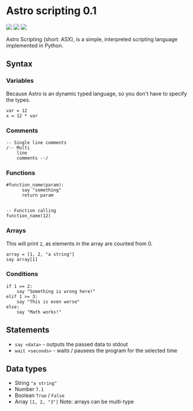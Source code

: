 # Astro scripting 0.1
![](https://img.shields.io/badge/Implementation-Python%203.9-important)
![](https://img.shields.io/badge/Version-0.1-%2333aa33)
![](https://img.shields.io/tokei/lines/github/xyLotus/Astro-Scripting?label=Total%20lines)

Astro Scripting (short: ASX), is a simple, interpreted scripting language implemented in Python.


## Syntax
### Variables
Because Astro is an dynamic typed language, so you don't have to specify the types.
```
var = 12
x = 12 * var
```
### Comments
```
-- Single line comments
/-- Multi
    line
    comments --/
```

### Functions 
```
#function_name(param):
      say "something"
      return param
      

-- Function calling
function_name(12)
```

### Arrays
This will print `2`, as elements in the array are counted from 0.
```
array = [1, 2, "a string"]
say array[1]

```

### Conditions
```
if 1 == 2:
    say "Something is wrong here!"
elif 1 >= 3:
    say "This is even worse"
else:
    say "Math works!"
```


## Statements
* `say <data>` - outputs the passed data to stdout
* `wait <seconds>` - waits / pausees the program for the selected time


## Data types
* String `"a string"`
* Number `7.1`
* Boolean `True` / `False`
* Array `[1, 2, "3"]`
Note: arrays can be multi-type
